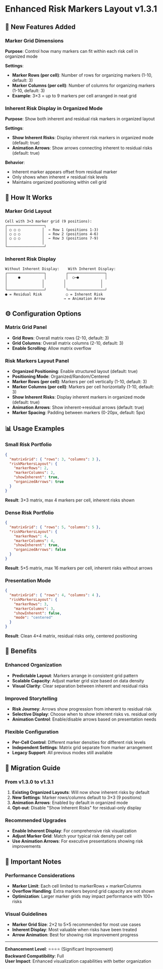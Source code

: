 # Enhanced Risk Markers Layout v1.3.1

## 🎯 New Features Added

### Marker Grid Dimensions
**Purpose**: Control how many markers can fit within each risk cell in organized mode

**Settings**:
- **Marker Rows (per cell)**: Number of rows for organizing markers (1-10, default: 3)
- **Marker Columns (per cell)**: Number of columns for organizing markers (1-10, default: 3)
- **Example**: 3×3 = up to 9 markers per cell arranged in neat grid

### Inherent Risk Display in Organized Mode
**Purpose**: Show both inherent and residual risk markers in organized layout

**Settings**:
- **Show Inherent Risks**: Display inherent risk markers in organized mode (default: true)
- **Animation Arrows**: Show arrows connecting inherent to residual risks (default: true)

**Behavior**:
- Inherent marker appears offset from residual marker
- Only shows when inherent ≠ residual risk levels
- Maintains organized positioning within cell grid

## 🔧 How It Works

### Marker Grid Layout
```
Cell with 3×3 marker grid (9 positions):
┌─────────────────┐
│ ○ ○ ○          │  ← Row 1 (positions 1-3)
│ ○ ○ ○          │  ← Row 2 (positions 4-6) 
│ ○ ○ ○          │  ← Row 3 (positions 7-9)
│                │
└─────────────────┘
```

### Inherent Risk Display
```
Without Inherent Display:    With Inherent Display:
┌─────────────────┐         ┌─────────────────┐
│     ●           │         │  ○→●            │
│                │         │                │  
│                │         │                │
└─────────────────┘         └─────────────────┘
● = Residual Risk           ○ = Inherent Risk
                           → = Animation Arrow
```

## ⚙️ Configuration Options

### Matrix Grid Panel
- **Grid Rows**: Overall matrix rows (2-10, default: 3)
- **Grid Columns**: Overall matrix columns (2-10, default: 3)
- **Enable Scrolling**: Allow matrix overflow

### Risk Markers Layout Panel
- **Organized Positioning**: Enable structured layout (default: true)
- **Positioning Mode**: Organized/Random/Centered
- **Marker Rows (per cell)**: Markers per cell vertically (1-10, default: 3)
- **Marker Columns (per cell)**: Markers per cell horizontally (1-10, default: 3)
- **Show Inherent Risks**: Display inherent markers in organized mode (default: true)
- **Animation Arrows**: Show inherent→residual arrows (default: true)
- **Marker Spacing**: Padding between markers (0-20px, default: 5px)

## 📊 Usage Examples

### Small Risk Portfolio
```json
{
  "matrixGrid": { "rows": 3, "columns": 3 },
  "riskMarkersLayout": {
    "markerRows": 2,
    "markerColumns": 2,
    "showInherent": true,
    "organizedArrows": true
  }
}
```
**Result**: 3×3 matrix, max 4 markers per cell, inherent risks shown

### Dense Risk Portfolio  
```json
{
  "matrixGrid": { "rows": 5, "columns": 5 },
  "riskMarkersLayout": {
    "markerRows": 4,
    "markerColumns": 4, 
    "showInherent": true,
    "organizedArrows": false
  }
}
```
**Result**: 5×5 matrix, max 16 markers per cell, inherent risks without arrows

### Presentation Mode
```json
{
  "matrixGrid": { "rows": 4, "columns": 4 },
  "riskMarkersLayout": {
    "markerRows": 3,
    "markerColumns": 3,
    "showInherent": false,
    "mode": "centered"
  }
}
```
**Result**: Clean 4×4 matrix, residual risks only, centered positioning

## 🎯 Benefits

### Enhanced Organization
- **Predictable Layout**: Markers arrange in consistent grid pattern
- **Scalable Capacity**: Adjust marker grid size based on data density
- **Visual Clarity**: Clear separation between inherent and residual risks

### Improved Storytelling
- **Risk Journey**: Arrows show progression from inherent to residual risk
- **Selective Display**: Choose when to show inherent risks vs. residual only
- **Animation Control**: Enable/disable arrows based on presentation needs

### Flexible Configuration
- **Per-Cell Control**: Different marker densities for different risk levels
- **Independent Settings**: Matrix grid separate from marker arrangement
- **Legacy Support**: All previous modes still available

## 🔄 Migration Guide

### From v1.3.0 to v1.3.1
1. **Existing Organized Layouts**: Will now show inherent risks by default
2. **New Settings**: Marker rows/columns default to 3×3 (9 positions)
3. **Animation Arrows**: Enabled by default in organized mode
4. **Opt-out**: Disable "Show Inherent Risks" for residual-only display

### Recommended Upgrades
- **Enable Inherent Display**: For comprehensive risk visualization
- **Adjust Marker Grid**: Match your typical risk density per cell
- **Use Animation Arrows**: For executive presentations showing risk improvements

## 🚨 Important Notes

### Performance Considerations
- **Marker Limit**: Each cell limited to markerRows × markerColumns
- **Overflow Handling**: Extra markers beyond grid capacity are not shown
- **Optimization**: Larger marker grids may impact performance with 100+ risks

### Visual Guidelines
- **Marker Grid Size**: 2×2 to 5×5 recommended for most use cases
- **Inherent Display**: Most valuable when risks have been treated
- **Arrow Animation**: Best for showing risk improvement progress

---

**Enhancement Level**: ⭐⭐⭐⭐ (Significant Improvement)  
**Backward Compatibility**: Full  
**User Impact**: Enhanced visualization capabilities with better organization